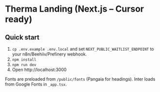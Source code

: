 
# Therma Landing (Next.js – Cursor ready)

## Quick start
1. `cp .env.example .env.local` and set `NEXT_PUBLIC_WAITLIST_ENDPOINT` to your n8n/Beehiiv/Prefinery webhook.
2. `npm install`
3. `npm run dev`
4. Open http://localhost:3000

Fonts are preloaded from `/public/fonts` (Pangaia for headings). Inter loads from Google Fonts in `_app.tsx`.
